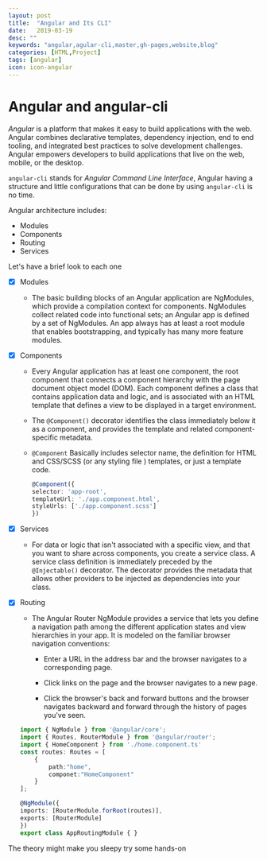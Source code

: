 ```yaml
---
layout: post
title:  "Angular and Its CLI"
date:   2019-03-19
desc: ""
keywords: "angular,agular-cli,master,gh-pages,website,blog"
categories: [HTML,Project]
tags: [angular]
icon: icon-angular
---
```

# Angular and angular-cli
*Angular* is a platform that makes it easy to build applications with the web. Angular combines declarative templates, dependency injection, end to end tooling, and integrated best practices to solve development challenges. Angular empowers developers to build applications that live on the web, mobile, or the desktop.

```angular-cli``` stands for *Angular Command Line Interface*, Angular having a structure and little configurations that can be done by using ```angular-cli``` is no time. 

Angular architecture includes:
-   Modules
-   Components
-   Routing
-   Services

Let's have a brief look to each one

-   [x] Modules
    
    - The basic building blocks of an Angular application are NgModules, which provide a compilation context for components. NgModules collect related code into functional sets; an Angular app is defined by a set of NgModules. An app always has at least a root module that enables bootstrapping, and typically has many more feature modules.

-   [x] Components
    - Every Angular application has at least one component, the root component that connects a component hierarchy with the page document object model (DOM). Each component defines a class that contains application data and logic, and is associated with an HTML template that defines a view to be displayed in a target environment.
    - The ```@Component()``` decorator identifies the class immediately below it as a component, and provides the template and related component-specific metadata.
    - ```@Component``` Basically includes selector name, the definition for HTML and CSS/SCSS (or any styling file ) templates, or just a template code.

        ```typescript
        @Component({
        selector: 'app-root',
        templateUrl: './app.component.html',
        styleUrls: ['./app.component.scss']
        })
        ```


-   [x] Services
    -   For data or logic that isn't associated with a specific view, and that you want to share across components, you create a service class. A service class definition is immediately preceded by the ```@Injectable()``` decorator. The decorator provides the metadata that allows other providers to be injected as dependencies into your class.


-   [x] Routing
    -   The Angular Router NgModule provides a service that lets you define a navigation path among the different application states and view hierarchies in your app. It is modeled on the familiar browser navigation conventions:

        -   Enter a URL in the address bar and the browser navigates to a corresponding page.

        -   Click links on the page and the browser navigates to a new page.

        -   Click the browser's back and forward buttons and the browser navigates backward and forward through the history of pages you've seen.

    ```typescript
    import { NgModule } from '@angular/core';
    import { Routes, RouterModule } from '@angular/router';
    import { HomeComponent } from './home.component.ts'
    const routes: Routes = [
        {
            path:"home",
            componet:"HomeComponent"
        }
    ];

    @NgModule({
    imports: [RouterModule.forRoot(routes)],
    exports: [RouterModule]
    })
    export class AppRoutingModule { }

    ```

The theory might make you sleepy try some hands-on